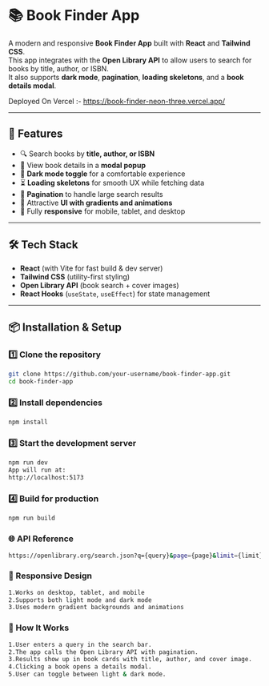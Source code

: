 # 📚 Book Finder App

A modern and responsive **Book Finder App** built with **React** and **Tailwind CSS**.  
This app integrates with the **Open Library API** to allow users to search for books by title, author, or ISBN.  
It also supports **dark mode**, **pagination**, **loading skeletons**, and a **book details modal**.  

Deployed On Vercel :- https://book-finder-neon-three.vercel.app/

---

## 🚀 Features
- 🔍 Search books by **title, author, or ISBN**  
- 📖 View book details in a **modal popup**  
- 🌙 **Dark mode toggle** for a comfortable experience  
- ⏳ **Loading skeletons** for smooth UX while fetching data  
- 📄 **Pagination** to handle large search results  
- 🎨 Attractive **UI with gradients and animations**  
- 📱 Fully **responsive** for mobile, tablet, and desktop  

---

## 🛠️ Tech Stack
- **React** (with Vite for fast build & dev server)  
- **Tailwind CSS** (utility-first styling)  
- **Open Library API** (book search + cover images)  
- **React Hooks** (`useState`, `useEffect`) for state management  

---

## 📦 Installation & Setup

### 1️⃣ Clone the repository
```bash
git clone https://github.com/your-username/book-finder-app.git
cd book-finder-app
```
### 2️⃣ Install dependencies
```bash
npm install
```
### 3️⃣ Start the development server
```bash
npm run dev
App will run at:
http://localhost:5173
```
### 4️⃣ Build for production
```bash
npm run build
```
### 🌐 API Reference
```bash
https://openlibrary.org/search.json?q={query}&page={page}&limit={limit}
```
### 📱 Responsive Design
```bash
1.Works on desktop, tablet, and mobile
2.Supports both light mode and dark mode
3.Uses modern gradient backgrounds and animations
```
### 🎯 How It Works
```bash
1.User enters a query in the search bar.
2.The app calls the Open Library API with pagination.
3.Results show up in book cards with title, author, and cover image.
4.Clicking a book opens a details modal.
5.User can toggle between light & dark mode.
```




















